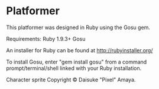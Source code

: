 Platformer
========

This platformer was designed in Ruby using the Gosu gem.

Requirements:
Ruby 1.9.3+
Gosu

An installer for Ruby can be found at http://rubyinstaller.org/

To install Gosu, enter "gem install gosu" from a command prompt/terminal/shell linked
with your Ruby installation.

Character sprite Copyright © Daisuke "Pixel" Amaya. 